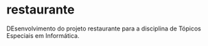 # restaurante
DEsenvolvimento do projeto restaurante para a disciplina de Tópicos Especiais em Informática.

